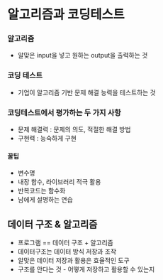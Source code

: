 # 알고리즘과 코딩테스트

### 알고리즘
- 알맞은 input을 넣고 원하는 output을 출력하는 것

### 코딩 테스트
- 기업이 알고리즘 기반 문제 해결 능력을 테스트하는 것

### 코딩테스트에서 평가하는 두 가지 사항
- 문제 해결력 : 문제의 의도, 적절한 해결 방법
- 구현력 : 능숙하게 구현

#### 꿀팁
- 변수명
- 내장 함수, 라이브러리 적극 활용
- 반복코드는 함수화
- 남에게 설명하는 연습

## 데이터 구조 & 알고리즘
- 프로그램 == 데이터 구조 + 알고리즘
- 데이터구조는 데이터 방식 저장과 조작
- 알맞은 데이터 저장과 활용은 효율적인 도구
- 구조를 안다는 것 - 어떻게 저장하고 활용할 수 있는지